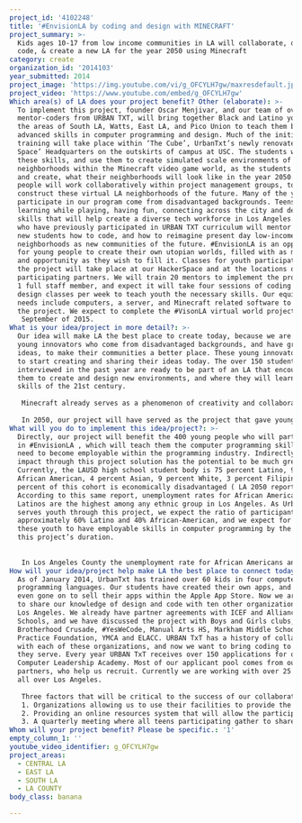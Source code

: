 ```yaml
---
project_id: '4102248'
title: '#EnvisionLA by coding and design with MINECRAFT'
project_summary: >-
  Kids ages 10-17 from low income communities in LA will collaborate, design,
  code, & create a new LA for the year 2050 using Minecraft
category: create
organization_id: '2014103'
year_submitted: 2014
project_image: 'https://img.youtube.com/vi/g_OFCYLH7gw/maxresdefault.jpg'
project_video: 'https://www.youtube.com/embed/g_OFCYLH7gw'
Which area(s) of LA does your project benefit? Other (elaborate): >-
  To implement this project, founder Oscar Menjivar, and our team of over 20
  mentor-coders from URBAN TXT, will bring together Black and Latino youth from
  the areas of South LA, Watts, East LA, and Pico Union to teach them basic and
  advanced skills in computer programming and design. Much of the initial
  training will take place within ‘The Cube’, UrbanTxt’s newly renovated ‘Hacker
  Space’ Headquarters on the outskirts of campus at USC. The students will take
  these skills, and use them to create simulated scale environments of their own
  neighborhoods within the Minecraft video game world, as the students envision,
  and create, what their neighborhoods will look like in the year 2050. Young
  people will work collaboratively within project management groups, to
  construct these virtual LA neighborhoods of the future. Many of the youth who
  participate in our program come from disadvantaged backgrounds. Teens will be
  learning while playing, having fun, connecting across the city and developing
  skills that will help create a diverse tech workforce in Los Angeles. Teens
  who have previously participated in URBAN TXT curriculum will mentor and teach
  new students how to code, and how to reimagine present day low-income
  neighborhoods as new communities of the future. #EnvisionLA is an opportunity
  for young people to create their own utopian worlds, filled with as much hope
  and opportunity as they wish to fill it. Classes for youth participating in
  the project will take place at our HackerSpace and at the locations of
  participating partners. We will train 20 mentors to implement the program and
  1 full staff member, and expect it will take four sessions of coding and
  design classes per week to teach youth the necessary skills. Our equipment
  needs include computers, a server, and Minecraft related software to complete
  the project. We expect to complete the #VisonLA virtual world project by 
   September of 2015.
What is your idea/project in more detail?: >-
  Our idea will make LA the best place to create today, because we are engaging
  young innovators who come from disadvantaged backgrounds, and have great
  ideas, to make their communities a better place. These young innovators want
  to start creating and sharing their ideas today. The over 150 students we have
  interviewed in the past year are ready to be part of an LA that encourages
  them to create and design new environments, and where they will learn the
  skills of the 21st century. 
   
   Minecraft already serves as a phenomenon of creativity and collaboration within the gaming community. Our #EnvisionLA project only seeks to harness the collective, and often untapped, resources of creativity and collaboration within the disadvantaged neighborhoods of Los Angeles. Where gang rivalries and violence act as detractors and deterrents to living in these neighborhoods, and delivering good-paying jobs to these same communities, our #EnvisionLA project will serve as a reason to bring hope there. Not only because these communities will be transformed through the collaborative efforts of our coding teams rendering new designs of them in the virtual world, but because these teams will have learned the skills necessary for each team member to get that well-paying job- today. It is currently reported that only 10% of our nation’s K-12 schools have computer programming classes http://cbsloc.al/1nJEWfc. In LA’s inner city, this number is closer to 1% 
   
   In 2050, our project will have served as the project that gave young people of color an opportunity to be part of the tech world. Our project will undoubtedly increase the amount of students who are interested in coding and designing. In 2050, LA will be the best place to create because, by then, we will have a more diverse group of people being part of the tech and innovation industry. Today, a 10 year old kid living in Watts who is inspired by our project could easily be the one who creates the next big tech start up in South Los Angeles. The skills they learn through #EnvisionLA will make them part of a workforce that allows Los Angeles to create the best products and businesses possible, and solve LA’s most pressing problems. If we don’t help kids in low- income communities engage with coding and design today, LA will lack creativity and innovation in the future. URBAN TxT, through #EnvisionLA, will help create a future workforce that inspires the culture and vibrancy of an innovative Los Angeles.
What will you do to implement this idea/project?: >-
  Directly, our project will benefit the 400 young people who will participate
  in #EnvisionLA , which will teach them the computer programming skills they
  need to become employable within the programming industry. Indirectly, our
  impact through this project solution has the potential to be much greater.
  Currently, the LAUSD high school student body is 75 percent Latino, 9 percent
  African American, 4 percent Asian, 9 percent White, 3 percent Filipino, and 74
  percent of this cohort is economically disadvantaged ( LA 2050 report, p. 13),
  According to this same report, unemployment rates for African American and
  Latinos are the highest among any ethnic group in Los Angeles. As UrbanTxt
  serves youth through this project, we expect the ratio of participants to be
  approximately 60% Latino and 40% African-American, and we expect for 100% of
  these youth to have employable skills in computer programming by the end of
  this project’s duration. 
   
   
   In Los Angeles County the unemployment rate for African Americans and Latinos is 21 percent and 14 percent, respectively (LA 2050 report, p. 18). This LA County demographic make-up (with a large share of the population being Latino and African American) implies that the region will persistently suffer from elevated rates of unemployment in the future. Based on these factors, the Los Angeles of 2050 will continue to be a region of haves and have-nots. However, the #EnvisionLA project will provide skills to teens that will encourage them to continue creating and designing with the programming skills they learn. If each one of our 400 program participants touched the lives of a mother, father, sister and brother through their contribution to the local/global economy, we fully expect the impact of #EnvisionLA to impact over one thousand lives.
How will your idea/project help make LA the best place to connect today? In LA2050?: >-
  As of January 2014, UrbanTxt has trained over 60 kids in four computer
  programming languages. Our students have created their own apps, and some have
  even gone on to sell their apps within the Apple App Store. Now we are going
  to share our knowledge of design and code with ten other organizations around
  Los Angeles. We already have partner agreements with ICEF and Alliance Charter
  Schools, and we have discussed the project with Boys and Girls clubs,
  Brotherhood Crusade, #YesWeCode, Manual Arts HS, Markham Middle School, Arts+
  Practice Foundation, YMCA and ELACC. URBAN TxT has a history of collaborating
  with each of these organizations, and now we want to bring coding to the kids
  they serve. Every year URBAN TxT receives over 150 applications for our Summer
  Computer Leadership Academy. Most of our applicant pool comes from our
  partners, who help us recruit. Currently we are working with over 25 schools
  all over Los Angeles. 
   
   Three factors that will be critical to the success of our collaboration are:
   1. Organizations allowing us to use their facilities to provide the Minecraft and coding training at their locations. 
   2. Providing an online resources system that will allow the participants to communicate with us remotely when we are not at their location. We have already developed an internal online social media tool for teens to safely communicate with our mentors and staff
   3. A quarterly meeting where all teens participating gather to share the work they are doing. It will be important that we support all collaborators with troubleshooting assistance to meet their technology needs.
Whom will your project benefit? Please be specific.: '1'
empty_column_1: ''
youtube_video_identifier: g_OFCYLH7gw
project_areas:
  - CENTRAL LA
  - EAST LA
  - SOUTH LA
  - LA COUNTY
body_class: banana

---
```

